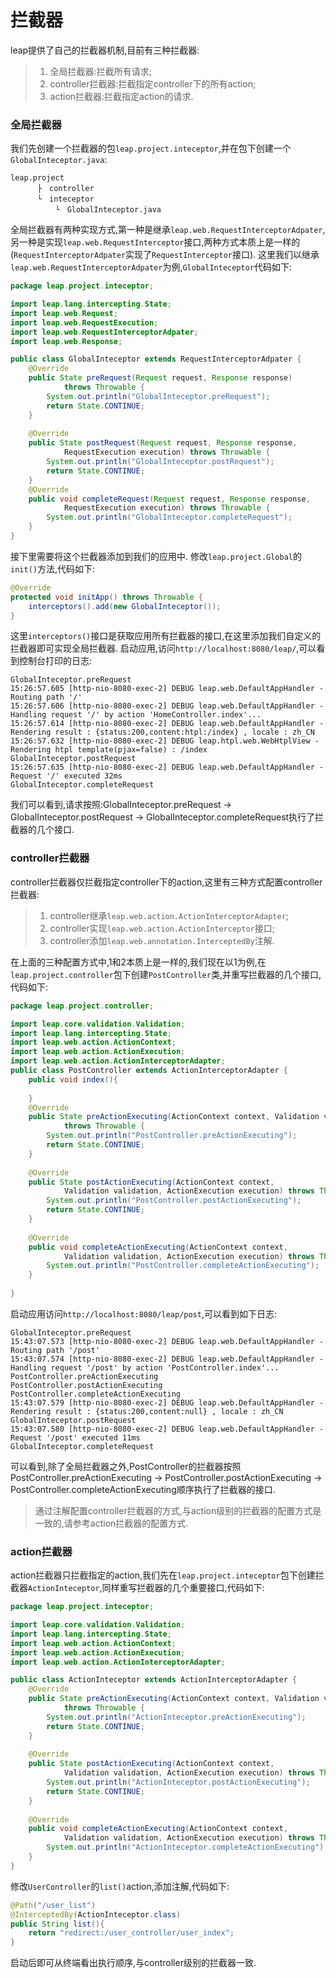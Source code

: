 # 拦截器
leap提供了自己的拦截器机制,目前有三种拦截器:
> 1. 全局拦截器:拦截所有请求;
> 2. controller拦截器:拦截指定controller下的所有action;
> 3. action拦截器:拦截指定action的请求.

### 全局拦截器
我们先创建一个拦截器的包`leap.project.inteceptor`,并在包下创建一个`GlobalInteceptor.java`:
```
leap.project
      ├　controller
      └　inteceptor
          └　GlobalInteceptor.java
```
全局拦截器有两种实现方式,第一种是继承`leap.web.RequestInterceptorAdpater`,另一种是实现`leap.web.RequestInterceptor`接口,两种方式本质上是一样的(`RequestInterceptorAdpater`实现了`RequestInterceptor`接口).
这里我们以继承`leap.web.RequestInterceptorAdpater`为例,`GlobalInteceptor`代码如下:
```java
package leap.project.inteceptor;

import leap.lang.intercepting.State;
import leap.web.Request;
import leap.web.RequestExecution;
import leap.web.RequestInterceptorAdpater;
import leap.web.Response;

public class GlobalInteceptor extends RequestInterceptorAdpater {
	@Override
	public State preRequest(Request request, Response response)
			throws Throwable {
		System.out.println("GlobalInteceptor.preRequest");
		return State.CONTINUE;
	}
	
	@Override
	public State postRequest(Request request, Response response,
			RequestExecution execution) throws Throwable {
		System.out.println("GlobalInteceptor.postRequest");
		return State.CONTINUE;
	}
	@Override
	public void completeRequest(Request request, Response response,
			RequestExecution execution) throws Throwable {
		System.out.println("GlobalInteceptor.completeRequest");
	}
}
```
接下里需要将这个拦截器添加到我们的应用中.
修改`leap.project.Global`的`init()`方法,代码如下:
```java
@Override
protected void initApp() throws Throwable {
	interceptors().add(new GlobalInteceptor());
}
```
这里`interceptors()`接口是获取应用所有拦截器的接口,在这里添加我们自定义的拦截器即可实现全局拦截器.
启动应用,访问`http://localhost:8080/leap/`,可以看到控制台打印的日志:
```
GlobalInteceptor.preRequest
15:26:57.605 [http-nio-8080-exec-2] DEBUG leap.web.DefaultAppHandler - Routing path '/'
15:26:57.606 [http-nio-8080-exec-2] DEBUG leap.web.DefaultAppHandler - Handling request '/' by action 'HomeController.index'...
15:26:57.614 [http-nio-8080-exec-2] DEBUG leap.web.DefaultAppHandler - Rendering result : {status:200,content:htpl:/index} , locale : zh_CN
15:26:57.632 [http-nio-8080-exec-2] DEBUG leap.htpl.web.WebHtplView - Rendering htpl template(pjax=false) : /index
GlobalInteceptor.postRequest
15:26:57.635 [http-nio-8080-exec-2] DEBUG leap.web.DefaultAppHandler - Request '/' executed 32ms
GlobalInteceptor.completeRequest
```
我们可以看到,请求按照:GlobalInteceptor.preRequest → GlobalInteceptor.postRequest → GlobalInteceptor.completeRequest执行了拦截器的几个接口.
### controller拦截器
controller拦截器仅拦截指定controller下的action,这里有三种方式配置controller拦截器:
> 1. controller继承`leap.web.action.ActionInterceptorAdapter`;
> 2. controller实现`leap.web.action.ActionInterceptor`接口;
> 3. controller添加`leap.web.annotation.InterceptedBy`注解.

在上面的三种配置方式中,1和2本质上是一样的,我们现在以1为例,在`leap.project.controller`包下创建`PostController`类,并重写拦截器的几个接口,代码如下:
```java
package leap.project.controller;

import leap.core.validation.Validation;
import leap.lang.intercepting.State;
import leap.web.action.ActionContext;
import leap.web.action.ActionExecution;
import leap.web.action.ActionInterceptorAdapter;
public class PostController extends ActionInterceptorAdapter {
	public void index(){
		
	}
	@Override
	public State preActionExecuting(ActionContext context, Validation validation)
			throws Throwable {
		System.out.println("PostController.preActionExecuting");
		return State.CONTINUE;
	}
	
	@Override
	public State postActionExecuting(ActionContext context,
			Validation validation, ActionExecution execution) throws Throwable {
		System.out.println("PostController.postActionExecuting");
		return State.CONTINUE;
	}
	
	@Override
	public void completeActionExecuting(ActionContext context,
			Validation validation, ActionExecution execution) throws Throwable {
		System.out.println("PostController.completeActionExecuting");
	}
	
}
```
启动应用访问`http://localhost:8080/leap/post`,可以看到如下日志:
```
GlobalInteceptor.preRequest
15:43:07.573 [http-nio-8080-exec-2] DEBUG leap.web.DefaultAppHandler - Routing path '/post'
15:43:07.574 [http-nio-8080-exec-2] DEBUG leap.web.DefaultAppHandler - Handling request '/post' by action 'PostController.index'...
PostController.preActionExecuting
PostController.postActionExecuting
PostController.completeActionExecuting
15:43:07.579 [http-nio-8080-exec-2] DEBUG leap.web.DefaultAppHandler - Rendering result : {status:200,content:null} , locale : zh_CN
GlobalInteceptor.postRequest
15:43:07.580 [http-nio-8080-exec-2] DEBUG leap.web.DefaultAppHandler - Request '/post' executed 11ms
GlobalInteceptor.completeRequest
```
可以看到,除了全局拦截器之外,PostController的拦截器按照PostController.preActionExecuting → PostController.postActionExecuting → PostController.completeActionExecuting顺序执行了拦截器的接口.

> 通过注解配置controller拦截器的方式,与action级别的拦截器的配置方式是一致的,请参考action拦截器的配置方式.
### action拦截器
action拦截器只拦截指定的action,我们先在`leap.project.inteceptor`包下创建拦截器`ActionInteceptor`,同样重写拦截器的几个重要接口,代码如下:
```java
package leap.project.inteceptor;

import leap.core.validation.Validation;
import leap.lang.intercepting.State;
import leap.web.action.ActionContext;
import leap.web.action.ActionExecution;
import leap.web.action.ActionInterceptorAdapter;

public class ActionInteceptor extends ActionInterceptorAdapter {
	@Override
	public State preActionExecuting(ActionContext context, Validation validation)
			throws Throwable {
		System.out.println("ActionInteceptor.preActionExecuting");
		return State.CONTINUE;
	}
	
	@Override
	public State postActionExecuting(ActionContext context,
			Validation validation, ActionExecution execution) throws Throwable {
		System.out.println("ActionInteceptor.postActionExecuting");
		return State.CONTINUE;
	}
	
	@Override
	public void completeActionExecuting(ActionContext context,
			Validation validation, ActionExecution execution) throws Throwable {
		System.out.println("ActionInteceptor.completeActionExecuting");
	}
}

```
修改`UserController`的`list()`action,添加注解,代码如下:
```java
@Path("/user_list")
@InterceptedBy(ActionInteceptor.class)
public String list(){
    return "redirect:/user_controller/user_index";
}
```
启动后即可从终端看出执行顺序,与controller级别的拦截器一致.
